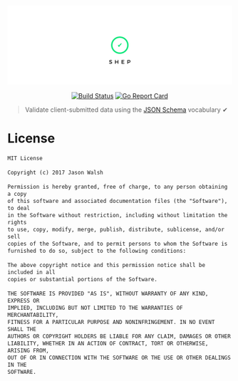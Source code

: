 <p align="center">
  <img src="assets/title.png">
</p>

<center>
  <a href="https://travis-ci.org/rightlag/shep"><img src="https://img.shields.io/travis/rightlag/shep.svg?style=flat-square" alt="Build Status"></a>
  <a href="https://goreportcard.com/report/github.com/rightlag/shep"><img src="https://goreportcard.com/badge/github.com/rightlag/shep?style=flat-square" alt="Go Report Card"></a>
</center>

> Validate client-submitted data using the [JSON Schema](http://json-schema.org/) vocabulary ✔

# License

```
MIT License

Copyright (c) 2017 Jason Walsh

Permission is hereby granted, free of charge, to any person obtaining a copy
of this software and associated documentation files (the "Software"), to deal
in the Software without restriction, including without limitation the rights
to use, copy, modify, merge, publish, distribute, sublicense, and/or sell
copies of the Software, and to permit persons to whom the Software is
furnished to do so, subject to the following conditions:

The above copyright notice and this permission notice shall be included in all
copies or substantial portions of the Software.

THE SOFTWARE IS PROVIDED "AS IS", WITHOUT WARRANTY OF ANY KIND, EXPRESS OR
IMPLIED, INCLUDING BUT NOT LIMITED TO THE WARRANTIES OF MERCHANTABILITY,
FITNESS FOR A PARTICULAR PURPOSE AND NONINFRINGEMENT. IN NO EVENT SHALL THE
AUTHORS OR COPYRIGHT HOLDERS BE LIABLE FOR ANY CLAIM, DAMAGES OR OTHER
LIABILITY, WHETHER IN AN ACTION OF CONTRACT, TORT OR OTHERWISE, ARISING FROM,
OUT OF OR IN CONNECTION WITH THE SOFTWARE OR THE USE OR OTHER DEALINGS IN THE
SOFTWARE.
```
